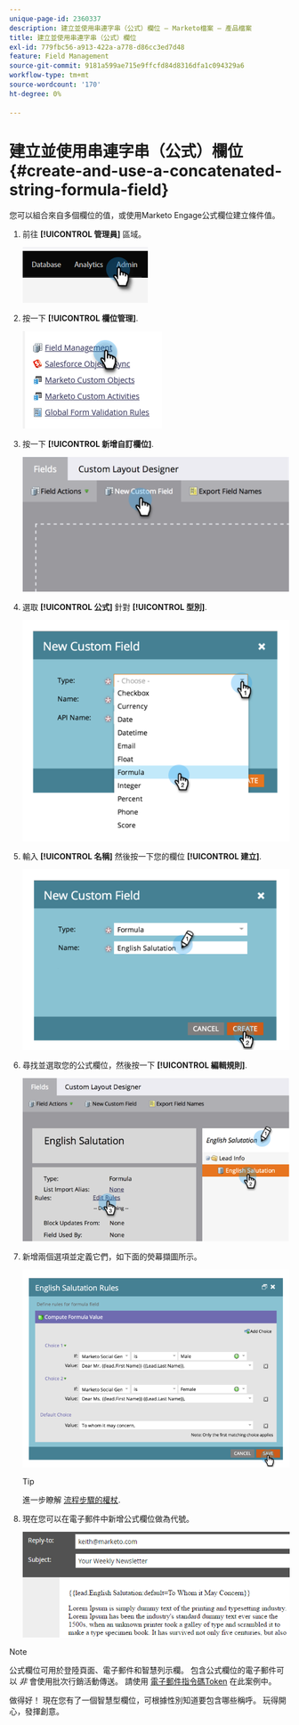 ```yaml
---
unique-page-id: 2360337
description: 建立並使用串連字串（公式）欄位 — Marketo檔案 — 產品檔案
title: 建立並使用串連字串（公式）欄位
exl-id: 779fbc56-a913-422a-a778-d86cc3ed7d48
feature: Field Management
source-git-commit: 9181a599ae715e9ffcfd84d8316dfa1c094329a6
workflow-type: tm+mt
source-wordcount: '170'
ht-degree: 0%

---
```


# 建立並使用串連字串（公式）欄位 {#create-and-use-a-concatenated-string-formula-field}

您可以組合來自多個欄位的值，或使用Marketo Engage公式欄位建立條件值。

1. 前往 **[!UICONTROL 管理員]** 區域。

   ![](assets/create-and-use-a-concatenated-string-formula-field-1.png)

1. 按一下 **[!UICONTROL 欄位管理]**.

   ![](assets/create-and-use-a-concatenated-string-formula-field-2.png)

1. 按一下 **[!UICONTROL 新增自訂欄位]**.

   ![](assets/create-and-use-a-concatenated-string-formula-field-3.png)

1. 選取 **[!UICONTROL 公式]** 針對 **[!UICONTROL 型別]**.

   ![](assets/create-and-use-a-concatenated-string-formula-field-4.png)

1. 輸入 **[!UICONTROL 名稱]** 然後按一下您的欄位 **[!UICONTROL 建立]**.

   ![](assets/create-and-use-a-concatenated-string-formula-field-5.png)

1. 尋找並選取您的公式欄位，然後按一下 **[!UICONTROL 編輯規則]**.

   ![](assets/create-and-use-a-concatenated-string-formula-field-6.png)

1. 新增兩個選項並定義它們，如下面的熒幕擷圖所示。

   ![](assets/create-and-use-a-concatenated-string-formula-field-7.png)

   >[!TIP]
   >
   >進一步瞭解 [流程步驟的權杖](/help/marketo/product-docs/core-marketo-concepts/smart-campaigns/flow-actions/use-tokens-in-flow-steps.md).

1. 現在您可以在電子郵件中新增公式欄位做為代號。

   ![](assets/create-and-use-a-concatenated-string-formula-field-8.png)

>[!NOTE]
>
>公式欄位可用於登陸頁面、電子郵件和智慧列示欄。 包含公式欄位的電子郵件可以 _非_ 會使用批次行銷活動傳送。 請使用 [電子郵件指令碼Token](/help/marketo/product-docs/email-marketing/general/using-tokens/create-an-email-script-token.md) 在此案例中。

做得好！ 現在您有了一個智慧型欄位，可根據性別知道要包含哪些稱呼。 玩得開心，發揮創意。
